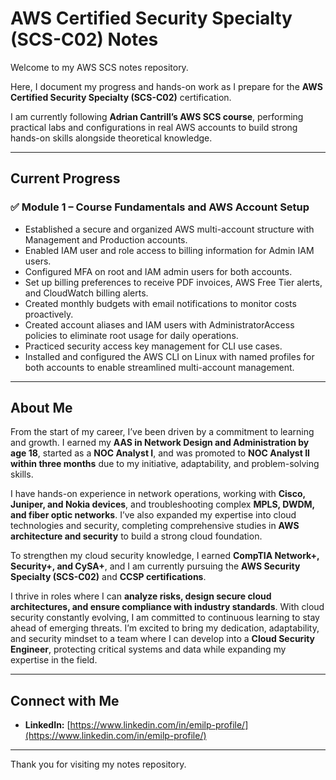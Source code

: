 # AWS Certified Security Specialty (SCS-C02) Notes

Welcome to my AWS SCS notes repository.

Here, I document my progress and hands-on work as I prepare for the **AWS Certified Security Specialty (SCS-C02)** certification.

I am currently following **Adrian Cantrill’s AWS SCS course**, performing practical labs and configurations in real AWS accounts to build strong hands-on skills alongside theoretical knowledge.

---

## Current Progress

### ✅ Module 1 – Course Fundamentals and AWS Account Setup

- Established a secure and organized AWS multi-account structure with Management and Production accounts.
- Enabled IAM user and role access to billing information for Admin IAM users.
- Configured MFA on root and IAM admin users for both accounts.
- Set up billing preferences to receive PDF invoices, AWS Free Tier alerts, and CloudWatch billing alerts.
- Created monthly budgets with email notifications to monitor costs proactively.
- Created account aliases and IAM users with AdministratorAccess policies to eliminate root usage for daily operations.
- Practiced security access key management for CLI use cases.
- Installed and configured the AWS CLI on Linux with named profiles for both accounts to enable streamlined multi-account management.

---

## About Me

From the start of my career, I’ve been driven by a commitment to learning and growth. I earned my **AAS in Network Design and Administration by age 18**, started as a **NOC Analyst I**, and was promoted to **NOC Analyst II within three months** due to my initiative, adaptability, and problem-solving skills.

I have hands-on experience in network operations, working with **Cisco, Juniper, and Nokia devices**, and troubleshooting complex **MPLS, DWDM, and fiber optic networks**. I’ve also expanded my expertise into cloud technologies and security, completing comprehensive studies in **AWS architecture and security** to build a strong cloud foundation.

To strengthen my cloud security knowledge, I earned **CompTIA Network+, Security+, and CySA+**, and I am currently pursuing the **AWS Security Specialty (SCS-C02)** and **CCSP certifications**.

I thrive in roles where I can **analyze risks, design secure cloud architectures, and ensure compliance with industry standards**. With cloud security constantly evolving, I am committed to continuous learning to stay ahead of emerging threats. I’m excited to bring my dedication, adaptability, and security mindset to a team where I can develop into a **Cloud Security Engineer**, protecting critical systems and data while expanding my expertise in the field.

---

## Connect with Me

- **LinkedIn:** [https://www.linkedin.com/in/emilp-profile/](https://www.linkedin.com/in/emilp-profile/)

---

Thank you for visiting my notes repository.
